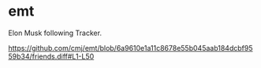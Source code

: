# emt
Elon Musk following Tracker.

https://github.com/cmj/emt/blob/6a9610e1a11c8678e55b045aab184dcbf9559b34/friends.diff#L1-L50

